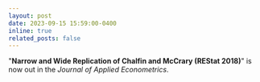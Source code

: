 ```yaml
---
layout: post
date: 2023-09-15 15:59:00-0400
inline: true
related_posts: false
---
```


 "**Narrow and Wide Replication of Chalfin and McCrary (REStat 2018)**" is now out in the *Journal of Applied Econometrics*.
